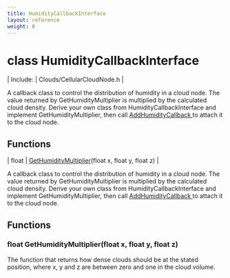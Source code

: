 ```yaml
---
title: HumidityCallbackInterface
layout: reference
weight: 0
---
```

class HumidityCallbackInterface
===

| Include: | Clouds/CellularCloudNode.h |

A callback class to control the distribution of humidity in a cloud node. The value returned by
GetHumidityMultiplier is multiplied by the calculated cloud density.
Derive your own class from HumidityCallbackInterface and implement GetHumidityMultiplier,
then call <a href="fastcloudnode/addhumiditycallback.html">AddHumidityCallback </a>
to attach it to the cloud node.
  


Functions
---

| float | [GetHumidityMultiplier](#GetHumidityMultiplier)(float x, float y, float z) |

A callback class to control the distribution of humidity in a cloud node. The value returned by
GetHumidityMultiplier is multiplied by the calculated cloud density.
Derive your own class from HumidityCallbackInterface and implement GetHumidityMultiplier,
then call <a href="fastcloudnode/addhumiditycallback.html">AddHumidityCallback </a>
to attach it to the cloud node.
  


Functions
---
<a name="GetHumidityMultiplier"></a>
### float GetHumidityMultiplier(float x, float y, float z)
The function that returns how dense clouds should be at the stated position, where x, y and z are between
zero and one in the cloud volume.
